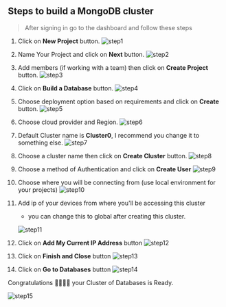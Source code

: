 ## Steps to build a MongoDB cluster

> After signing in go to the dashboard and follow these steps

1. Click on **New Project** button.
    ![step1](./Resources/Steps/Clusters/step1.jpeg)

1. Name Your Project and click on **Next** button.
    ![step2](./Resources/Steps/Clusters/step2.jpeg)

1. Add members (if working with a team) then click on **Create Project** button.
    ![step3](./Resources/Steps/Clusters/step3.jpeg)

1. Click on **Build a Database** button.
    ![step4](./Resources/Steps/Clusters/step4.jpeg)

1. Choose deployment option based on requirements and click on **Create** button.
    ![step5](./Resources/Steps/Clusters/step5.jpeg)

1. Choose cloud provider and Region.
    ![step6](./Resources/Steps/Clusters/step6.jpeg)

1. Default Cluster name is **Cluster0**, I recommend you change it to something else.
    ![step7](./Resources/Steps/Clusters/step7.jpeg)

1. Choose a cluster name then click on **Create Cluster** button.
    ![step8](./Resources/Steps/Clusters/step8.jpeg)

1. Choose a method of Authentication and click on **Create User**
    ![step9](./Resources/Steps/Clusters/step9.jpeg)

1. Choose where you will be connecting from (use local environment for your projects)
    ![step10](./Resources/Steps/Clusters/step10.jpeg)

1. Add ip of your devices from where you'll be accessing this cluster
    -   you can change this to global after creating this cluster.

    ![step11](./Resources/Steps/Clusters/step11.jpeg)

1. Click on **Add My Current IP Address** button
    ![step12](./Resources/Steps/Clusters/step12.jpeg)

1. Click on **Finish and Close** button
    ![step13](./Resources/Steps/Clusters/step13.jpeg)

1. Click on **Go to Databases** button
    ![step14](./Resources/Steps/Clusters/step14.jpeg)

Congratulations 🥳🎉🎉🎉 your Cluster of Databases is Ready.

![step15](./Resources/Steps/Clusters/step15.jpeg)